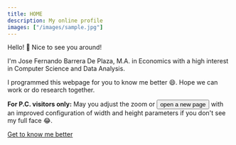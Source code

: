 ```yaml
---
title: HOME
description: My online profile
images: ["/images/sample.jpg"]
---
```


Hello! :wave: Nice to see you around!

I'm Jose Fernando Barrera De Plaza, M.A. in Economics with a high interest in Computer Science and Data Analysis.

I programmed this webpage for you to know me better :smile:. Hope we can work or do research together.

__For P.C. visitors only:__ May you adjust the zoom or <button onclick="openZoom()">open a new page</button>
 with an improved configuration of width and height parameters if you don't see my full face :joy:.


[Get to know me better](/about "Get to know me better")